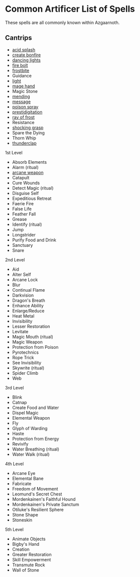 # Common Artificer List of Spells
These spells are all commonly known within Azgaarnoth.

## Cantrips
* [acid splash](http://dnd5e.wikidot.com/spell:acid-splash)
* [create bonfire](http://dnd5e.wikidot.com/spell:create-bonfire)
* [dancing lights](http://dnd5e.wikidot.com/spell:dancing-lights)
* [fire bolt](http://dnd5e.wikidot.com/spell:fire-bolt)
* [frostbite](http://dnd5e.wikidot.com/spell:frostbite)
* Guidance
* [light](http://dnd5e.wikidot.com/spell:light)
* [mage hand](http://dnd5e.wikidot.com/spell:mage-hand)
* Magic Stone
* [mending](http://dnd5e.wikidot.com/spell:mending)
* [message](http://dnd5e.wikidot.com/spell:message)
* [poison spray](http://dnd5e.wikidot.com/spell:poison-spray)
* [prestidigitation](http://dnd5e.wikidot.com/spell:prestidigitation)
* [ray of frost](http://dnd5e.wikidot.com/spell:ray-of-frost)
* Resistance
* [shocking grasp](http://dnd5e.wikidot.com/spell:shocking-grasp)
* Spare the Dying
* Thorn Whip
* [thunderclap](http://dnd5e.wikidot.com/spell:thunderclap)


1st Level
* Absorb Elements
* Alarm (ritual)
* [arcane weapon](1st/arcane-weapon.md)
* Catapult
* Cure Wounds
* Detect Magic (ritual)
* Disguise Self
* Expeditious Retreat
* Faerie Fire
* False Life
* Feather Fall
* Grease
* Identify (ritual)
* Jump
* Longstrider
* Purify Food and Drink
* Sanctuary
* Snare

2nd Level
* Aid
* Alter Self
* Arcane Lock
* Blur
* Continual Flame
* Darkvision
* Dragon's Breath
* Enhance Ability
* Enlarge/Reduce
* Heat Metal
* Invisibility
* Lesser Restoration
* Levitate
* Magic Mouth (ritual)
* Magic Weapon
* Protection from Poison
* Pyrotechnics
* Rope Trick
* See Invisibility
* Skywrite (ritual)
* Spider Climb
* Web

3rd Level
* Blink
* Catnap
* Create Food and Water
* Dispel Magic
* Elemental Weapon
* Fly
* Glyph of Warding
* Haste
* Protection from Energy
* Revivify
* Water Breathing (ritual)
* Water Walk (ritual)

4th Level
* Arcane Eye
* Elemental Bane
* Fabricate
* Freedom of Movement
* Leomund's Secret Chest
* Mordenkainen's Faithful Hound
* Mordenkainen's Private Sanctum
* Otiluke's Resilient Sphere
* Stone Shape
* Stoneskin

5th Level
* Animate Objects
* Bigby's Hand
* Creation
* Greater Restoration
* Skill Empowerment
* Transmute Rock
* Wall of Stone

